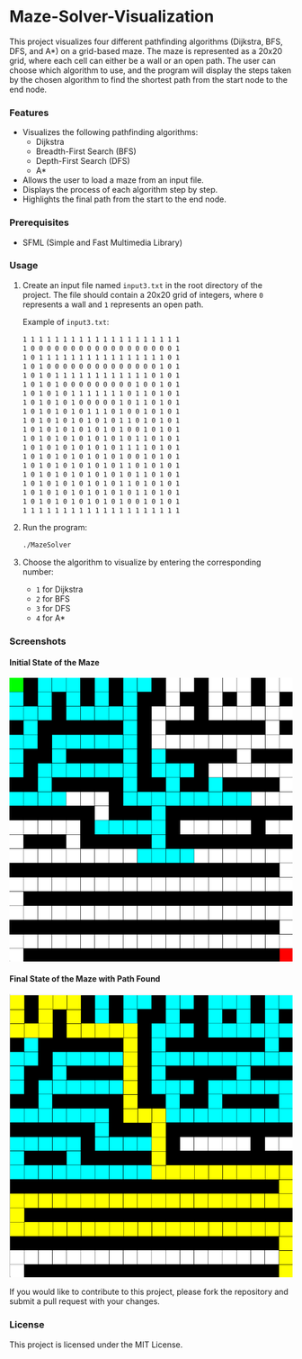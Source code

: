 # Maze-Solver-Visualization

This project visualizes four different pathfinding algorithms (Dijkstra, BFS, DFS, and A*) on a grid-based maze. The maze is represented as a 20x20 grid, where each cell can either be a wall or an open path. The user can choose which algorithm to use, and the program will display the steps taken by the chosen algorithm to find the shortest path from the start node to the end node.

### Features

- Visualizes the following pathfinding algorithms:
  - Dijkstra
  - Breadth-First Search (BFS)
  - Depth-First Search (DFS)
  - A*
- Allows the user to load a maze from an input file.
- Displays the process of each algorithm step by step.
- Highlights the final path from the start to the end node.

### Prerequisites

- SFML (Simple and Fast Multimedia Library)

### Usage

1. Create an input file named `input3.txt` in the root directory of the project. The file should contain a 20x20 grid of integers, where `0` represents a wall and `1` represents an open path.

    Example of `input3.txt`:
    ```
    1 1 1 1 1 1 1 1 1 1 1 1 1 1 1 1 1 1 1 1
    1 0 0 0 0 0 0 0 0 0 0 0 0 0 0 0 0 0 0 1
    1 0 1 1 1 1 1 1 1 1 1 1 1 1 1 1 1 1 0 1
    1 0 1 0 0 0 0 0 0 0 0 0 0 0 0 0 0 1 0 1
    1 0 1 0 1 1 1 1 1 1 1 1 1 1 1 1 0 1 0 1
    1 0 1 0 1 0 0 0 0 0 0 0 0 0 1 0 0 1 0 1
    1 0 1 0 1 0 1 1 1 1 1 1 1 0 1 1 0 1 0 1
    1 0 1 0 1 0 1 0 0 0 0 0 1 0 1 1 0 1 0 1
    1 0 1 0 1 0 1 0 1 1 1 0 1 0 0 1 0 1 0 1
    1 0 1 0 1 0 1 0 1 0 1 0 1 1 0 1 0 1 0 1
    1 0 1 0 1 0 1 0 1 0 1 0 1 0 0 1 0 1 0 1
    1 0 1 0 1 0 1 0 1 0 1 0 1 0 1 1 0 1 0 1
    1 0 1 0 1 0 1 0 1 0 1 0 1 1 1 1 0 1 0 1
    1 0 1 0 1 0 1 0 1 0 1 0 1 0 0 1 0 1 0 1
    1 0 1 0 1 0 1 0 1 0 1 0 1 1 0 1 0 1 0 1
    1 0 1 0 1 0 1 0 1 0 1 0 1 0 1 1 0 1 0 1
    1 0 1 0 1 0 1 0 1 0 1 0 1 1 0 1 0 1 0 1
    1 0 1 0 1 0 1 0 1 0 1 0 1 0 1 1 0 1 0 1
    1 0 1 0 1 0 1 0 1 0 1 0 1 0 0 1 0 1 0 1
    1 1 1 1 1 1 1 1 1 1 1 1 1 1 1 1 1 1 1 1
    ```

2. Run the program:
    ```bash
    ./MazeSolver
    ```

3. Choose the algorithm to visualize by entering the corresponding number:
    - `1` for Dijkstra
    - `2` for BFS
    - `3` for DFS
    - `4` for A*

### Screenshots

#### Initial State of the Maze
![Initial State of the Maze](initial_state.png)

#### Final State of the Maze with Path Found
![Final State of the Maze](final_state.png)


If you would like to contribute to this project, please fork the repository and submit a pull request with your changes.

### License

This project is licensed under the MIT License.

